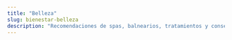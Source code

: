 ```yaml
---
title: "Belleza"
slug: bienestar-belleza
description: "Recomendaciones de spas, balnearios, tratamientos y consejos de belleza en los viajes para mujeres."
---
```



